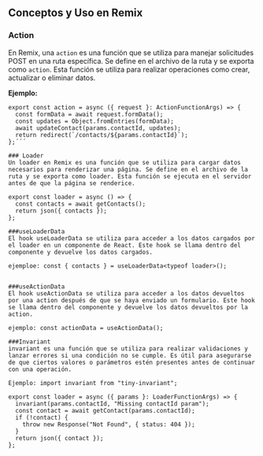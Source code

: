 ## Conceptos y Uso en Remix

### Action
En Remix, una `action` es una función que se utiliza para manejar solicitudes POST en una ruta específica. Se define en el archivo de la ruta y se exporta como `action`. Esta función se utiliza para realizar operaciones como crear, actualizar o eliminar datos.

**Ejemplo:**
```tsx
export const action = async ({ request }: ActionFunctionArgs) => {
  const formData = await request.formData();
  const updates = Object.fromEntries(formData);
  await updateContact(params.contactId, updates);
  return redirect(`/contacts/${params.contactId}`);
};´´´

### Loader
Un loader en Remix es una función que se utiliza para cargar datos necesarios para renderizar una página. Se define en el archivo de la ruta y se exporta como loader. Esta función se ejecuta en el servidor antes de que la página se renderice.

export const loader = async () => {
  const contacts = await getContacts();
  return json({ contacts });
};

###useLoaderData
El hook useLoaderData se utiliza para acceder a los datos cargados por el loader en un componente de React. Este hook se llama dentro del componente y devuelve los datos cargados.

ejemploe: const { contacts } = useLoaderData<typeof loader>();


###useActionData
El hook useActionData se utiliza para acceder a los datos devueltos por una action después de que se haya enviado un formulario. Este hook se llama dentro del componente y devuelve los datos devueltos por la action.

ejemplo: const actionData = useActionData();

###Invariant
invariant es una función que se utiliza para realizar validaciones y lanzar errores si una condición no se cumple. Es útil para asegurarse de que ciertos valores o parámetros estén presentes antes de continuar con una operación.

Ejemplo: import invariant from "tiny-invariant";

export const loader = async ({ params }: LoaderFunctionArgs) => {
  invariant(params.contactId, "Missing contactId param");
  const contact = await getContact(params.contactId);
  if (!contact) {
    throw new Response("Not Found", { status: 404 });
  }
  return json({ contact });
};
